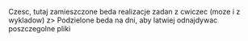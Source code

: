 Czesc, tutaj zamieszczone beda realizacje zadan z cwiczec (moze i z wykladow) z>
Podzielone beda na dni, aby latwiej odnajdywac poszczegolne pliki
